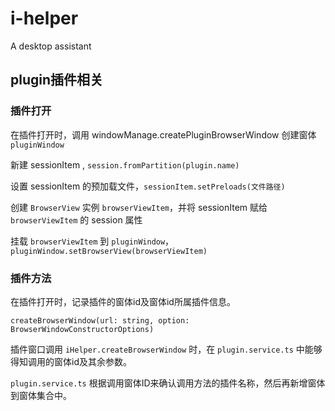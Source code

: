# i-helper
A desktop assistant

##  plugin插件相关

### 插件打开

在插件打开时，调用 windowManage.createPluginBrowserWindow 创建窗体 `pluginWindow`

新建 sessionItem , `session.fromPartition(plugin.name)`

设置 sessionItem 的预加载文件，`sessionItem.setPreloads(文件路径)`

创建 `BrowserView` 实例 `browserViewItem`，并将 sessionItem 赋给 `browserViewItem` 的 session 属性

挂载 `browserViewItem` 到 `pluginWindow`，`pluginWindow.setBrowserView(browserViewItem)`

### 插件方法

在插件打开时，记录插件的窗体id及窗体id所属插件信息。

`createBrowserWindow(url: string, option: BrowserWindowConstructorOptions)`

插件窗口调用 `iHelper.createBrowserWindow` 时，在 `plugin.service.ts` 中能够得知调用的窗体id及其余参数。

`plugin.service.ts` 根据调用窗体ID来确认调用方法的插件名称，然后再新增窗体到窗体集合中。

